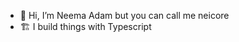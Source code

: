 - 👋 Hi, I’m Neema Adam but you can call me neicore
- 🏗 I build things with Typescript

<!---
neicore/neicore is a ✨ special ✨ repository because its `README.md` (this file) appears on your GitHub profile.
You can click the Preview link to take a look at your changes.
--->
